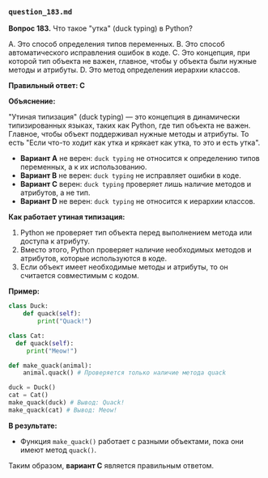 ### `question_183.md`

**Вопрос 183.** Что такое "утка" (duck typing) в Python?

A.  Это способ определения типов переменных.
B.  Это способ автоматического исправления ошибок в коде.
C.  Это концепция, при которой тип объекта не важен, главное, чтобы у объекта были нужные методы и атрибуты.
D. Это метод определения иерархии классов.

**Правильный ответ: C**

**Объяснение:**

"Утиная типизация" (duck typing) — это концепция в динамически типизированных языках, таких как Python, где тип объекта не важен. Главное, чтобы объект поддерживал нужные методы и атрибуты. То есть "Если что-то ходит как утка и крякает как утка, то это и есть утка".

*   **Вариант A** не верен: `duck typing` не относится к определению типов переменных, а к их использованию.
*   **Вариант B** не верен:  `duck typing`  не исправляет ошибки в коде.
*   **Вариант C** верен:  `duck typing` проверяет лишь наличие методов и атрибутов, а не тип.
*   **Вариант D** не верен: `duck typing` не относится к иерархии классов.

**Как работает утиная типизация:**

1.  Python не проверяет тип объекта перед выполнением метода или доступа к атрибуту.
2.  Вместо этого, Python проверяет наличие необходимых методов и атрибутов, которые используются в коде.
3.  Если объект имеет необходимые методы и атрибуты, то он считается совместимым с кодом.

**Пример:**

```python
class Duck:
    def quack(self):
        print("Quack!")

class Cat:
  def quack(self):
     print("Meow!")

def make_quack(animal):
    animal.quack() # Проверяется только наличие метода quack

duck = Duck()
cat = Cat()
make_quack(duck) # Вывод: Quack!
make_quack(cat) # Вывод: Meow!
```

**В результате:**

* Функция `make_quack()` работает с разными объектами, пока они имеют метод `quack()`.

Таким образом, **вариант C** является правильным ответом.
